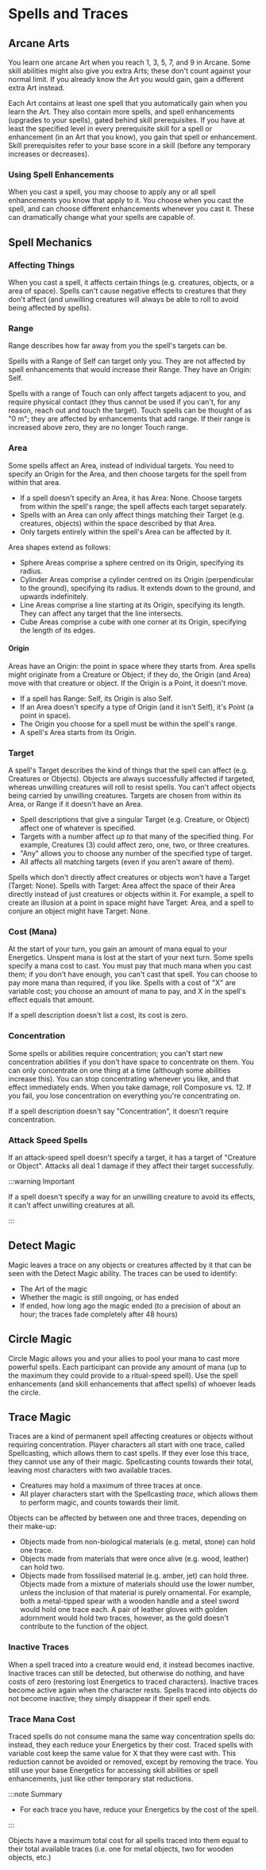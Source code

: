 # Spells and Traces

## Arcane Arts

You learn one arcane Art when you reach 1, 3, 5, 7, and 9 in Arcane. Some skill abilities might also give you extra Arts; these don't count against your normal limit. If you already know the Art you would gain, gain a different extra Art instead.

Each Art contains at least one spell that you automatically gain when you learn the Art. They also contain more spells, and spell enhancements (upgrades to your spells), gated behind skill prerequisites. If you have at least the specified level in every prerequisite skill for a spell or enhancement (in an Art that you know), you gain that spell or enhancement. Skill prerequisites refer to your base score in a skill (before any temporary increases or decreases).

### Using Spell Enhancements

When you cast a spell, you may choose to apply any or all spell enhancements you know that apply to it. You choose when you cast the spell, and can choose different enhancements whenever you cast it. These can dramatically change what your spells are capable of.

## Spell Mechanics

### Affecting Things

When you cast a spell, it affects certain things (e.g. creatures, objects, or a area of space). Spells can't cause negative effects to creatures that they don't affect (and unwilling creatures will always be able to roll to avoid being affected by spells).

### Range

Range describes how far away from you the spell's targets can be.

Spells with a Range of Self can target only you. They are not affected by spell enhancements that would increase their Range. They have an Origin: Self.

Spells with a range of Touch can only affect targets adjacent to you, and require physical contact (they thus cannot be used if you can't, for any reason, reach out and touch the target). Touch spells can be thought of as "0 m"; they are affected by enhancements that add range. If their range is increased above zero, they are no longer Touch range.

### Area

Some spells affect an Area, instead of individual targets. You need to specify an Origin for the Area, and then choose targets for the spell from within that area.

- If a spell doesn't specify an Area, it has Area: None. Choose targets from within the spell's range; the spell affects each target separately.
- Spells with an Area can only affect things matching their Target (e.g. creatures, objects) within the space described by that Area.
- Only targets entirely within the spell's Area can be affected by it.

Area shapes extend as follows:

- Sphere Areas comprise a sphere centred on its Origin, specifying its radius.
- Cylinder Areas comprise a cylinder centred on its Origin (perpendicular to the ground), specifying its radius. It extends down to the ground, and upwards indefinitely.
- Line Areas comprise a line starting at its Origin, specifying its length. They can affect any target that the line intersects.
- Cube Areas comprise a cube with one corner at its Origin, specifying the length of its edges.

#### Origin

Areas have an Origin: the point in space where they starts from. Area spells might originate from a Creature or Object; if they do, the Origin (and Area) move with that creature or object. If the Origin is a Point, it doesn't move.

- If a spell has Range: Self, its Origin is also Self.
- If an Area doesn't specify a type of Origin (and it isn't Self), it's Point (a point in space).
- The Origin you choose for a spell must be within the spell's range.
- A spell's Area starts from its Origin.

### Target

A spell's Target describes the kind of things that the spell can affect (e.g. Creatures or Objects). Objects are always successfully affected if targeted, whereas unwilling creatures will roll to resist spells. You can't affect objects being carried by unwilling creatures. Targets are chosen from within its Area, or Range if it doesn't have an Area.

- Spell descriptions that give a singular Target (e.g. Creature, or Object) affect one of whatever is specified.
- Targets with a number affect _up to_ that many of the specified thing. For example, Creatures (3) could affect zero, one, two, or three creatures.
- "Any" allows you to choose any number of the specified type of target.
- All affects all matching targets (even if you aren't aware of them).

Spells which don't directly affect creatures or objects won't have a Target (Target: None). Spells with Target: Area affect the space of their Area directly instead of just creatures or objects within it.
For example, a spell to create an illusion at a point in space might have Target: Area, and a spell to conjure an object might have Target: None.

### Cost (Mana)

At the start of your turn, you gain an amount of mana equal to your Energetics. Unspent mana is lost at the start of your next turn.
Some spells specify a mana cost to cast. You must pay that much mana when you cast them; if you don't have enough, you can't cast that spell. You can choose to pay more mana than required, if you like.
Spells with a cost of "X" are variable cost; you choose an amount of mana to pay, and X in the spell's effect equals that amount.

If a spell description doesn't list a cost, its cost is zero.

### Concentration

Some spells or abilities require concentration; you can't start new concentration abilities if you don't have space to concentrate on them. You can only concentrate on one thing at a time (although some abilities increase this). You can stop concentrating whenever you like, and that effect immediately ends.
When you take damage, roll Composure vs. 12. If you fail, you lose concentration on everything you're concentrating on.

If a spell description doesn't say "Concentration", it doesn't require concentration.

### Attack Speed Spells

If an attack-speed spell doesn't specify a target, it has a target of "Creature or Object". Attacks all deal 1 damage if they affect their target successfully.

:::warning Important

If a spell doesn't specify a way for an unwilling creature to avoid its effects, it can't affect unwilling creatures at all.

:::

## Detect Magic

Magic leaves a trace on any objects or creatures affected by it that can be seen with the Detect Magic ability. The traces can be used to identify:

- The Art of the magic
- Whether the magic is still ongoing, or has ended
- If ended, how long ago the magic ended (to a precision of about an hour; the traces fade completely after 48 hours)

## Circle Magic

Circle Magic allows you and your allies to pool your mana to cast more powerful spells. Each participant can provide any amount of mana (up to the maximum they could provide to a ritual-speed spell). Use the spell enhancements (and skill enhancements that affect spells) of whoever leads the circle.

## Trace Magic

Traces are a kind of permanent spell affecting creatures or objects without requiring concentration.
Player characters all start with one trace, called Spellcasting, which allows them to cast spells. If they ever lose this trace, they cannot use any of their magic. Spellcasting counts towards their total, leaving most characters with two available traces.

- Creatures may hold a maximum of three traces at once.
- All player characters start with the Spellcasting _trace_, which allows them to perform magic, and counts towards their limit.

Objects can be affected by between one and three traces, depending on their make-up:

- Objects made from non-biological materials (e.g. metal, stone) can hold one trace.
- Objects made from materials that were once alive (e.g. wood, leather) can hold two.
- Objects made from fossilised material (e.g. amber, jet) can hold three.
  Objects made from a mixture of materials should use the lower number, unless the inclusion of that material is purely ornamental. For example, both a metal-tipped spear with a wooden handle and a steel sword would hold one trace each. A pair of leather gloves with golden adornment would hold two traces, however, as the gold doesn't contribute to the function of the object.

### Inactive Traces

When a spell traced into a creature would end, it instead becomes inactive. Inactive traces can still be detected, but otherwise do nothing, and have costs of zero (restoring lost Energetics to traced characters). Inactive traces become active again when the character rests.
Spells traced into objects do not become inactive; they simply disappear if their spell ends.

### Trace Mana Cost

Traced spells do not consume mana the same way concentration spells do: instead, they each reduce your Energetics by their cost. Traced spells with variable cost keep the same value for X that they were cast with. This reduction cannot be avoided or removed, except by removing the trace. You still use your base Energetics for accessing skill abilities or spell enhancements, just like other temporary stat reductions.

:::note Summary

- For each trace you have, reduce your Energetics by the cost of the spell.

:::

Objects have a maximum total cost for all spells traced into them equal to their total available traces (i.e. one for metal objects, two for wooden objects, etc.)

